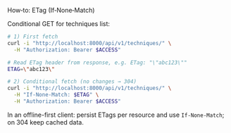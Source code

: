 How‑to: ETag (If‑None‑Match)

Conditional GET for techniques list:

```bash
# 1) First fetch
curl -i "http://localhost:8000/api/v1/techniques/" \
  -H "Authorization: Bearer $ACCESS"

# Read ETag header from response, e.g. ETag: "\"abc123\""
ETAG=\"abc123\"

# 2) Conditional fetch (no changes → 304)
curl -i "http://localhost:8000/api/v1/techniques/" \
  -H "If-None-Match: $ETAG" \
  -H "Authorization: Bearer $ACCESS"
```

In an offline-first client: persist ETags per resource and use `If-None-Match`; on 304 keep cached data.


